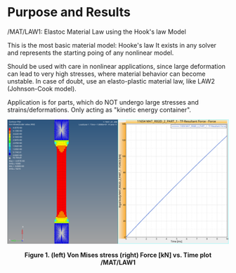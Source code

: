
# Purpose and Results

/MAT/LAW1: Elastoc Material Law using the Hook's law Model

This is the most basic material model: Hooke's law
It exists in any solver and represents the starting poing of any nonlinear model.

Should be used with care in nonlinear applications, since large deformation can lead to very high stresses, 
where material behavior can become unstable.
In case of doubt, use an elasto-plastic material law, like LAW2 (Johnson-Cook model).

Application is for parts, which do NOT undergo large stresses and strains/deformations. 
Only acting as "kinetic energy container".

![image](/Materials/ElastoPlasticLaw/Law001/Shells/Images/LAW001.png)
<figcaption align = "center"><b>Figure 1. (left) Von Mises stress (right) Force [kN] vs. Time plot /MAT/LAW1</b></figcaption>

